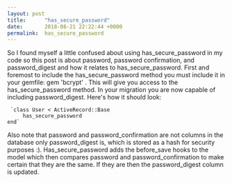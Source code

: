 ```yaml
---
layout: post
title:      "has_secure_password"
date:       2018-08-21 22:22:44 +0000
permalink:  has_secure_password
---
```



   So I found myself a little confused about using has_secure_password in my code so this post is about password, password confirmation, and password_digest  and how it relates to has_secure_password. First and foremost to include the has_secure_password method you must include it in your gemfile: gem 'bcrypt' . This will give you access to the has_secure_password method. In your migration you are now capable of including password_digest. Here's how it should look:
	 
	 `class User < ActiveRecord::Base
         has_secure_password
    end`

   Also note that password and password_confirmation are not columns in the database only password_digest is, which is stored as a hash for security purposes :). Has_secure_password adds the before_save hooks to the model which then compares password and password_confirmation to make certain that they are the same. If they are then the password_digest column is updated.
